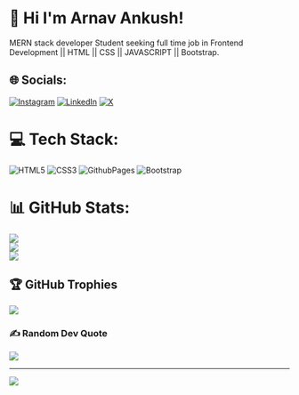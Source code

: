 # 💫 Hi I'm Arnav Ankush!
MERN stack developer Student seeking full time job in Frontend Development || HTML || CSS || JAVASCRIPT || Bootstrap.<br> 


## 🌐 Socials:
[![Instagram](https://img.shields.io/badge/Instagram-%23E4405F.svg?logo=Instagram&logoColor=white)](https://instagram.com/https://www.instagram.com/arnav.ankush/) [![LinkedIn](https://img.shields.io/badge/LinkedIn-%230077B5.svg?logo=linkedin&logoColor=white)](https://linkedin.com/in/https://www.linkedin.com/in/arnav-ankush-80140b279/) [![X](https://img.shields.io/badge/X-black.svg?logo=X&logoColor=white)](https://x.com/https://x.com/ankush_arn69984) 

# 💻 Tech Stack:
![HTML5](https://img.shields.io/badge/html5-%23E34F26.svg?style=for-the-badge&logo=html5&logoColor=white) ![CSS3](https://img.shields.io/badge/css3-%231572B6.svg?style=for-the-badge&logo=css3&logoColor=white) ![GithubPages](https://img.shields.io/badge/github%20pages-121013?style=for-the-badge&logo=github&logoColor=white)
![Bootstrap](https://img.shields.io/badge/bootstrap-%238511FA.svg?style=for-the-badge&logo=bootstrap&logoColor=white)

# 📊 GitHub Stats:
![](https://github-readme-stats.vercel.app/api?username=arnavankush30&theme=dark&hide_border=false&include_all_commits=false&count_private=false)<br/>
![](https://github-readme-streak-stats.herokuapp.com/?user=arnavankush30&theme=dark&hide_border=false)<br/>
![](https://github-readme-stats.vercel.app/api/top-langs/?username=arnavankush30&theme=dark&hide_border=false&include_all_commits=false&count_private=false&layout=compact)

## 🏆 GitHub Trophies
![](https://github-profile-trophy.vercel.app/?username=arnavankush30&theme=radical&no-frame=false&no-bg=true&margin-w=4)

### ✍️ Random Dev Quote
![](https://quotes-github-readme.vercel.app/api?type=horizontal&theme=radical)

---
[![](https://visitcount.itsvg.in/api?id=arnavankush30&icon=0&color=0)](https://visitcount.itsvg.in)

<!-- Proudly created with GPRM ( https://gprm.itsvg.in ) -->
